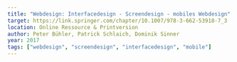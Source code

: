 ```yaml
---
title: "Webdesign: Interfacedesign - Screendesign - mobiles Webdesign"
target: https://link.springer.com/chapter/10.1007/978-3-662-53918-7_3
location: Online Ressource & Printversion
author: Peter Bühler, Patrick Schlaich, Dominik Sinner
year: 2017
tags: ["webdesign", "screendesign", "interfacedesign", "mobile"]
---
```

